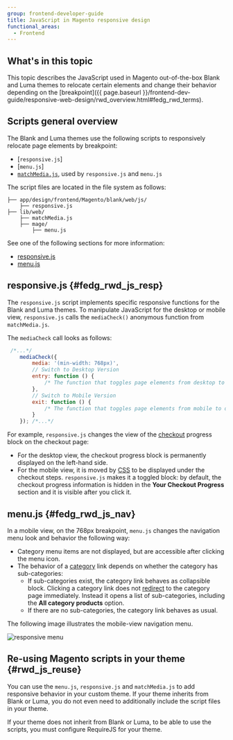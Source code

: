 ```yaml
---
group: frontend-developer-guide
title: JavaScript in Magento responsive design
functional_areas:
  - Frontend
---
```


## What's in this topic

This topic describes the JavaScript used in Magento out-of-the-box Blank and Luma themes to relocate certain elements and change their behavior depending on the [breakpoint]({{ page.baseurl }}/frontend-dev-guide/responsive-web-design/rwd_overview.html#fedg_rwd_terms).

## Scripts general overview

The Blank and Luma themes use the following scripts to responsively relocate page elements by breakpoint:
- [`responsive.js`]
- [`menu.js`]
- [`matchMedia.js`], used by `responsive.js` and `menu.js`

The script files are located in the file system as follows:

```tree
├── app/design/frontend/Magento/blank/web/js/
    ├── responsive.js
├── lib/web/
    ├── matchMedia.js
    ├── mage/
	    ├── menu.js
```

See one of the following sections for more information:
- [responsive.js](#fedg_rwd_js_resp)
- [menu.js](#fedg_rwd_js_nav)

## responsive.js {#fedg_rwd_js_resp}

The `responsive.js` script implements specific responsive functions for the Blank and Luma themes. To manipulate JavaScript for the desktop or mobile view, `responsive.js` calls the `mediaCheck()` anonymous function from `matchMedia.js`.


The `mediaCheck` call looks as follows:

```javascript
 /*...*/
    mediaCheck({
        media: '(min-width: 768px)',
        // Switch to Desktop Version
        entry: function () {
            /* The function that toggles page elements from desktop to mobile mode is called here */
        },
        // Switch to Mobile Version
        exit: function () {
            /* The function that toggles page elements from mobile to desktop mode is called here*/
        }
    }); /*...*/
```

For example, `responsive.js` changes the view of the [checkout](https://glossary.magento.com/checkout) progress block on the checkout page:

-   For the desktop view, the checkout progress block is permanently
    displayed on the left-hand side.
-   For the mobile view, it is moved by [CSS](https://glossary.magento.com/css)
    to be displayed under the checkout steps. `responsive.js` makes it
    a toggled block: by default, the checkout progress information is
    hidden in the **Your Checkout Progress** section and it is visible
    after you click it.

## menu.js {#fedg_rwd_js_nav}

In a mobile view, on the 768px breakpoint, `menu.js` changes the navigation menu look and behavior the following way: 
-   Category menu items are not displayed, but are accessible after
    clicking the menu icon.
-   The behavior of a [category](https://glossary.magento.com/category) link depends on whether the category has sub-categories:
    -   If sub-categories exist, the category link behaves as
        collapsible block. Clicking a category link does not [redirect](https://glossary.magento.com/redirect) to the category page
        immediately. Instead it opens a list of sub-categories,
        including the **All category products** option.
    -   If there are no sub-categories, the category link behaves as
        usual.

The following image illustrates the mobile-view navigation menu.

![responsive menu]

## Re-using Magento scripts in your theme {#rwd_js_reuse}

You can use the `menu.js`, `responsive.js` and `matchMedia.js` to add responsive behavior in your custom theme. 
If your theme inherits from Blank or Luma, you do not even need to additionally include the script files in your theme.

If your theme does not inherit from Blank or Luma, to be able to use the scripts, you must configure RequireJS for your theme.


[`matchMedia.js`]: https://github.com/paulirish/matchMedia.js/
[responsive menu]: {{site.baseurl}}/common/images/js_rwd_menu.png
